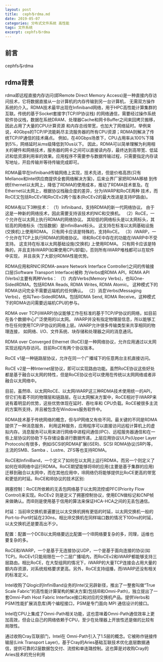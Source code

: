 ```yaml
---
layout: post
title:  ceph与rdma.md
date: 2019-05-07
categories: 分布式文件系统 高性能
tags: 文件系统
excerpt: cephfs与rdma
---
```


前言
------
cephfs与rdma

rdma背景
------
rdma即远程直接内存访问(即Remote Direct Memory Access)是一种直接内存访问技术，它将数据直接从一台计算机的内存传输到另一台计算机，
无需双方操作系统的介入。RDMA技术最早出现在Infiniband网络，用于HPC高性能计算集群的互联。传统的基于Socket套接字(TCP/IP协议栈)
的网络通信，需要经过操作系统软件协议栈，数据在系统DRAM、处理器Cache和网卡Buffer之间来回拷贝搬移，因此占用了大量的CPU计算资源
和内存总线带宽，也加大了网络延时。举例来说，40Gbps的TCP/IP流能耗尽主流服务器的所有CPU资源；RDMA则解决了传统TCP/IP通信的技术痛点。
例如，在40Gbps场景下，CPU占用率从100%下降到5%，网络延时从ms级降低到10us以下。
因此，RDMA可以简单理解为利用相关的硬件和网络技术，服务器的网卡之间可以直接读内存，最终达到高带宽、低延迟和低资源利用率的效果。应用程序不需要参与数据传输过程，只需要指定内存读写地址，开启传输并等待传输完成即可。

RDMA最早在Infiniband传输网络上实现，技术先进，但是价格高昂(只有Mellanox和Intel供应商提供全套网络解决方案)，后来业界厂家把RDMA移植
到传统Ethernet以太网上，降低了RDMA的使用成本，推动了RDMA技术普及。在Ethernet以太网上，根据协议栈融合度的差异，分为iWARP和RoCE两种
技术，而RoCE又包括RoCEv1和RoCEv2两个版本(RoCEv2的最大改进是支持IP路由)。

RDMA有以下3种技术：
（1）Infiniband，支持RDMA的新一代网络协议。 由于这是一种新的网络技术，因此需要支持该技术的NIC和交换机。
（2）RoCE，一个允许在以太网上执行RDMA的网络协议。 其较低的网络标头是以太网标头，其较高的网络标头（包括数据）是InfiniBand标头。 
      这支持在标准以太网基础设施(交换机)上使用RDMA。 只有网卡应该是特殊的，支持RoCE。
（3）iWARP，一个允许在TCP上执行RDMA的网络协议。 IB和RoCE中存在的功能在iWARP中不受支持。 这支持在标准以太网基础设施(交换机)
      上使用RDMA。 只有网卡应该是特殊的，并且支持iWARP(如果使用CPU卸载)，否则所有iWARP堆栈都可以在软件中实现，
      并且丧失了大部分RDMA性能优势。

RDMA应用和RNIC(RDMA-aware Network Interface Controller)之间的传输接口层(Software Transport Interface)被称
为Verbs或RDMA API，RDMA API (Verbs)主要有两种Verbs：
（1）内存Verbs(Memory Verbs)，也叫One-SidedRDMA。包括RDMA Reads, RDMA Writes, RDMA Atomic。
     这种模式下的RDMA访问完全不需要远端机的任何确认。
（2）消息Verbs(Messaging Verbs)，也叫Two-SidedRDMA。包括RDMA Send, RDMA Receive。这种模式下的RDMA访问需要远端机CPU的参与。

RDMA over TCP(iWARP)协议能够工作在标准的基于TCP/IP协议的网络，如目前在各个数据中心广泛使用的以太网。
iWARP并没有指定物理层信息，所以能够工作在任何使用TCP/IP协议的网络上层。iWARP允许很多传输类型来共享相同的物理连接，
如网络、I/O、文件系统、块存储和处理器之间的消息通讯。


RDMA over Converged Ethernet (RoCE)是一种网络协议，允许应用通过以太网实现远程内存访问。目前RoCE有两个协议版本。

RoCE v1是一种链路层协议，允许在同一个广播域下的任意两台主机直接访问。

RoCE v2是一种Internet层协议，即可以实现路由功能。虽然RoCE协议这些好处都是基于融合以太网的特性，但是RoCE协议也可以使用在传统以太网网络或者非融合以太网络中。

目前，虽然IB、以太网RoCE、以太网iWARP这三种RDMA技术使用统一的API，但它们有着不同的物理层和链路层。在以太网解决方案中，RoCE相对于iWARP来说有着明显的优势，这些优势体现在延时、吞吐率和 CPU负载。RoCE被很多主流的方案所支持，并且被包含在Windows服务软件中。

RDMA技术基于传统网络的概念，但与IP网络又有些不同。最关键的不同是RDMA提供了一种消息服务， 利用这种服务，应用程序可以直接访问远程计算机上的虚拟内存。消息服务可以用来进行网络中进程间通信(IPC)、远程服务器通信和在一些上层协议的协助下与存储设备进行数据传递。上层应用协议ULPs(Upper Layer Protocols)有很多，例如iSCSI的RDMA扩展(iSER)、SCSI RDMA协议(SRP)等，主流的SMB、Samba 、Lustre、ZFS等也支持RDMA。

RoCE和InfiniBand，一个定义了如何在以太网上运行RDMA，而另一个则定义了如何在IB网络中运行RDMA。RoCE期望能够将IB的应用(主要是基于集群的应用)迁移到融合以太网中，而在其他应用中，IB网络仍将能够提供比RoCE更高的带宽和更低的时延。RoCE和IB协议的技术区别:

拥塞控制：RoCE所依赖的无丢包网络基于以太网流控或PFC(Priority Flow Control)来实现。RoCEv2 则是定义了拥塞控制协议，使用ECN做标记和CNP帧来做确认。而IB则是使用基于信用的算法来保证HCA-HCA之间的无丢包通信。

时延：当前IB交换机普遍要比以太交换机拥有更低的时延，以太网交换机一般的Port-to-Port时延在230ns，相比IB交换机在同样端口数的情况下100ns的时延，以太交换机还是要高出不少。

配置：配置一个DCB以太网络要远比配置一个IB网络要复杂的多，同理，运维也要复杂的多。

RoCE和iWARP，一个是基于无连接协议UDP，一个是基于面向连接的协议(如TCP)。RoCEv1只能局限在一个二层广播域内，而RoCEv2和iWARP都能够支持三层路由。相比RoCE，在大型组网的情况下，iWARP的大量TCP连接会占用大量的额内存资源，对系统规格要求更高。另外，RoCE支持组播，而iWARP还没有相关的标准定义。

Intel收购了Qlogic的InfiniBand业务的Intel又另辟新径，推出了一整套叫做“True Scale Fabric”的高性能计算架构的解决方案(包括IB和Omni-Path)，独立提出了一套Omni-Path Host Fabric Interface接口和对应的交换机产品。提供Verbs和PSM(性能扩展消息库)两个编程接口，PSM是专门面向 MPI 通信设计的接口。


Intel在CPU上集成了Omni-Path相关功能，这也意味着Omni-Path通信效率上更加高效，但会让自己的网络依赖于CPU，至少在处理器上开放性还是做的比较有局限性。

通过收购Cray互联部门，Intel在 Omni-Path引入了1.5层的概念。它被称作链接传输层(Link Transport Layer)，基于Cray的Aries基础互联技术优化底层数据通信，提供可靠的2层数据包交付、流控和单连璐控制。这也算是对收购Cray的Aries技术的充分利用







